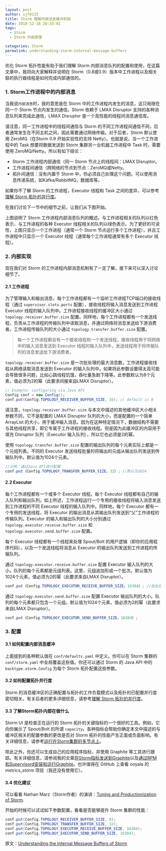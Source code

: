 ```yaml
---
layout: post
author: sjf0115
title: Storm 理解内部消息缓冲机制
date: 2018-12-18 20:33:01
tags:
  - Storm
  - Storm 内部原理

categories: Storm
permalink: understanding-storm-internal-message-buffers
---
```


优化 Storm 拓扑性能有助于我们理解 Storm 内部消息队列的配置和使用，在这篇文章中，我将向大家解释并说明在 Storm（0.8或0.9）版本中工作进程以及相关联的执行器线程是如何完成内部通信的。

### 1. Storm工作进程中的内部消息

当我说`内部消息`时，我的意思是在 Storm 中的工作进程内发生的消息，这只局限在同一个 Storm 节点内发生的通信。Storm 依赖于 LMAX Disruptor 支持的各种消息队列来完成此通信，LMAX Disruptor 是一个高性能的线程间消息通信库。

请注意，同一工作进程中的线程间通信与 Storm 的不同工作进程间通信不同，后者通常发生在不同主机之间，因此需要通过网络传输。对于后者，Storm 默认使用 ZeroMQ（在Storm 0.9 开始实验性的支持 Netty）。也就是说，当一个工作进程中的 Task 想要将数据发送到 Storm 集群另一台机器工作进程中 Task 时，需要使用 ZeroMQ/Netty。所以有如下结论：
- Storm 工作进程内部通信（同一 Storm 节点上的线程间：LMAX Disruptor。
- 工作进程间通信（跨网络的节点到节点：ZeroMQ或Netty。
- 拓扑间通信：没有内置于 Storm 中，你必须自己处理这个问题。可以使用消息传递系统，如Kafka/RabbitMQ，数据库等。

如果你不了解 Storm 的工作进程，Executor 线程和 Task 之间的差异，可以参考 [理解 Storm 拓扑的并行度](http://smartsi.club/understanding-the-parallelism-of-Storm-topology.html)。

在我们讨论下一节中的细节之前，让我们从下图开始。
![]()

上图说明了 Storm 工作进程内部消息队列的概述。与工作进程相关的队列以红色表示，与工作进程的各种 Executor 线程相关的队列以绿色表示。为了更好的可读性，上图只显示一个工作进程（通常一个 Storm 节点运行多个工作进程），并且工作进程中只显示一个 Executor 线程（通常每个工作进程通常有多个 Executor 线程）。

### 2. 内部实现

现在我们对 Storm 的工作进程内部消息机制有了一定了解，接下来可以深入讨论细节了。

#### 2.1 工作进程

为了管理输入和输出消息，每个工作进程都有一个监听工作进程TCP端口的接收线程（通过 `supervisor.slots.ports` 配置），接收线程将输入消息发送到工作进程 Executor 线程的输入队列中。工作进程接收线程的缓冲区大小通过 `topology.receiver.buffer.size` 配置。同样地，每个工作进程都有一个发送线程，负责从工作进程的传输队列中读取消息，并通过网络将消息发送给下游消费者。工作进程传输队列的大小通过 `topology.transfer.buffer.size` 配置。

> 每一个工作进程都会有一个接收线程和一个发送线程。接收线程用于将网络中的输入消息发送到 Executor 线程的输入队列中，发送线程用于将传输队列的消息发送给下游消费者。

`topology.receiver.buffer.size` 是一次批处理的最大消息数，工作进程接收线程从网络读取消息发送到 Executor 的输入队列中。如果将此参数设置得太高可能会导致很多问题，比如心跳线程饥饿，吞吐量急剧下降等。此参数默认为8个元素，值必须为2的幂（此要求间接来自LMAX Disruptor）。

```java
// Example: configuring via Java API
Config conf = new Config();
conf.put(Config.TOPOLOGY_RECEIVER_BUFFER_SIZE, 16); // default is 8
```
请注意，`topology.receiver.buffer.size` 与本文中描述的其他缓冲区大小相关参数不同，它不是配置的 LMAX Disruptor 队列的大小，而是配置的一个简单 ArrayList 的大小，用于缓冲输入消息。因为在这种特定情况下，数据结构不需要与其他线程共享，即它专属于工作进程的接收线程。但是因为此缓冲区的内容用于填充 Disruptor 队列（Executor 输入队列），所以它也必须是2的幂。

使用 `topology.transfer.buffer.size` 配置的输出队列的每个元素实际上都是一个元组列表。不同的 Executor 发送线程批量的将输出的元组从输出队列发送到传输队列中。默认值为1024个元素。
```java
//示例：通过Java API进行配置
conf.put（Config.TOPOLOGY_TRANSFER_BUFFER_SIZE，32）; //默认为1024
```
#### 2.2 Executor

每个工作进程都有一个或多个 Executor 线程。每个 Executor 线程都有自己的输入队列和输出队列。如上所述，工作进程运行一个专用的接收线程将输入消息发送到工作进程的不同 Executor 线程的输入队列中。同样地，每个 Executor 都有一个专用的发送线程，将 Executor 的输出消息从其输出队列发送到“父”工作进程的传输队列。Executor 的输入和输出队列的大小分别通过 `topology.executor.receive.buffer.size` 和 `topology.executor.send.buffer.size` 配置。

每个 Executor 线程都有一个线程来处理 Spout/Bolt 的用户逻辑（即你的应用程序代码），以及一个发送线程将消息从 Executor 的输出队列发送到工作进程的传输队列。

通过 `topology.executor.receive.buffer.size` 配置 Executor 输入队列的大小。队列的每个元素都是元组列表。这里，元组追加形成一个批次。默认值为1024个元素，值必须为2的幂（此要求来自LMAX Disruptor）。
```java
conf.put（Config.TOPOLOGY_EXECUTOR_RECEIVE_BUFFER_SIZE，16384）; //批处理 默认值是1024
```
通过 `topology.executor.send.buffer.size` 配置 Executor 输出队列的大小。队列的每个元素都只包含一个元组。默认值为1024个元素，值必须为2的幂（此要求来自LMAX Disruptor）。
```java
conf.put（Config.TOPOLOGY_EXECUTOR_SEND_BUFFER_SIZE，16384）;
```

### 3. 配置

#### 3.1 如何配置内部消息缓冲

上面提到的各种默认值在 `conf/defaults.yaml` 中定义。你可以在 Storm 集群的 `conf/storm.yaml` 中全局覆盖这些值。你还可以通过 Storm 的 Java API 中的 `backtype.storm.Config` 为每个 Storm 拓扑配置这些参数。

#### 3.2 如何配置拓扑并行度

Storm 的消息缓冲区的正确配置与拓扑的工作负载模式以及拓扑的已配置并行度密切相关。有关后者的更多详细信息，请参考[理解 Storm 拓扑的并行度](http://smartsi.club/understanding-the-parallelism-of-Storm-topology.html)。

#### 3.3 了解Storm拓扑内部在做什么

Storm UI 是检查正在运行的 Storm 拓扑的关键指标的一个很好的工具。例如，它向你展示了 Spout/Bolt 的所谓 `capacity`。各种指标会帮助你确定本文中描述的与缓冲区相关的配置参数的更改是否对 Storm 拓扑的性能产生正面或负面影响。有关详细信息，请参考[运行在Storm集群的多节点上](http://www.michael-noll.com/tutorials/running-multi-node-storm-cluster/)。

除此之外，你还可以生成自己的应用程序指标，并使用 Graphite 等工具进行跟踪。有关详细信息，请参阅我的文章[将Storm指标发送到Graphite](http://www.michael-noll.com/blog/2013/11/06/sending-metrics-from-storm-to-graphite/)以及[通过RPM和Supervisord安装和运行Graphite](http://www.michael-noll.com/blog/2013/06/06/installing-and-running-graphite-via-rpm-and-supervisord/)。也许值得在 GitHub 上查看 ooyala 的 metrics_storm 项目（我还没有使用它）。

#### 3.4 优化建议

可以看看 Nathan Marz（Storm作者）的演讲：[Tuning and Productionization of Storm](http://demo.ooyala.com/player.html?width=640&height=360&embedCode=Q1eXg5NzpKqUUzBm5WTIb6bXuiWHrRMi&videoPcode=9waHc6zKpbJKt9byfS7l4O4sn7Qn).

开始的时候可以试试如下参数配置，看看是否能够提升 Storm 集群的性能：
```java
conf.put(Config.TOPOLOGY_RECEIVER_BUFFER_SIZE, 8);
conf.put(Config.TOPOLOGY_TRANSFER_BUFFER_SIZE, 32);
conf.put(Config.TOPOLOGY_EXECUTOR_RECEIVE_BUFFER_SIZE, 16384);
conf.put(Config.TOPOLOGY_EXECUTOR_SEND_BUFFER_SIZE, 16384);
```

原文：[Understanding the Internal Message Buffers of Storm](http://www.michael-noll.com/blog/2013/06/21/understanding-storm-internal-message-buffers/)
